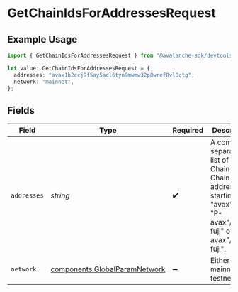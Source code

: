 # GetChainIdsForAddressesRequest

## Example Usage

```typescript
import { GetChainIdsForAddressesRequest } from "@avalanche-sdk/devtools/models/operations";

let value: GetChainIdsForAddressesRequest = {
  addresses: "avax1h2ccj9f5ay5acl6tyn9mwmw32p8wref8vl8ctg",
  network: "mainnet",
};
```

## Fields

| Field                                                                                                                               | Type                                                                                                                                | Required                                                                                                                            | Description                                                                                                                         | Example                                                                                                                             |
| ----------------------------------------------------------------------------------------------------------------------------------- | ----------------------------------------------------------------------------------------------------------------------------------- | ----------------------------------------------------------------------------------------------------------------------------------- | ----------------------------------------------------------------------------------------------------------------------------------- | ----------------------------------------------------------------------------------------------------------------------------------- |
| `addresses`                                                                                                                         | *string*                                                                                                                            | :heavy_check_mark:                                                                                                                  | A comma separated list of X-Chain or P-Chain wallet addresses, starting with "avax"/"fuji", "P-avax"/"P-fuji" or "X-avax"/"X-fuji". | avax1h2ccj9f5ay5acl6tyn9mwmw32p8wref8vl8ctg                                                                                         |
| `network`                                                                                                                           | [components.GlobalParamNetwork](../../models/components/globalparamnetwork.md)                                                      | :heavy_minus_sign:                                                                                                                  | Either mainnet or testnet/fuji.                                                                                                     | mainnet                                                                                                                             |